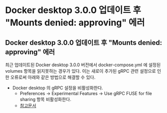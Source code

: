 # Docker desktop 3.0.0 업데이트 후 "Mounts denied: approving" 에러

## Docker desktop 3.0.0 업데이트 후 "Mounts denied: approving" 에러
최근 업데이트된 Docker desktop 3.0.0 버전에서 docker-compose.yml 에 설정된 volumes 항목을 읽지못하는 경우가 있다.
이는 새로이 추가된 gRPC 관련 설정으로 인한 오류로써 아래와 같은 방법으로 해결할 수 있다.
* Docker desktop 의 gRPC 설정을 비활성화한다.
	+ Preferences -> Experimental Features -> Use gRPC FUSE for file sharing 항목 비활성화한다.
	+ [참고문서](https://github.com/docker/for-mac/issues/5115)

